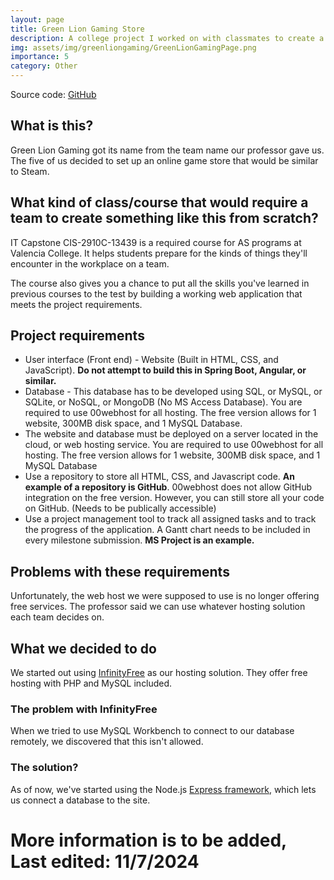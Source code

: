 ```yaml
---
layout: page
title: Green Lion Gaming Store
description: A college project I worked on with classmates to create a web app from bottom up with a database.
img: assets/img/greenliongaming/GreenLionGamingPage.png
importance: 5
category: Other
---
```


Source code: [GitHub](https://github.com/Green-Lion-Gaming/GreenLionGamingWebsite)

## What is this?

Green Lion Gaming got its name from the team name our professor gave us. The five of us decided to set up an online game store that would be similar to Steam.

## What kind of class/course that would require a team to create something like this from scratch?

IT Capstone CIS-2910C-13439 is a required course for AS programs at Valencia College. It helps students prepare for the kinds of things they'll encounter in the workplace on a team.

The course also gives you a chance to put all the skills you've learned in previous courses to the test by building a working web application that meets the project requirements.

## Project requirements

- User interface (Front end) - Website (Built in HTML, CSS, and JavaScript). **Do not attempt to build this in Spring Boot, Angular, or similar.**
- Database - This database has to be developed using SQL, or MySQL, or SQLite, or NoSQL, or MongoDB (No MS Access Database).  You are required to use 00webhost for all hosting.  The free version allows for 1 website, 300MB disk space, and 1 MySQL Database.
- The website and database must be deployed on a server located in the cloud, or web hosting service.  You are required to use 00webhost for all hosting.  The free version allows for 1 website, 300MB disk space, and 1 MySQL Database
- Use a repository to store all HTML, CSS, and Javascript code.  **An example of a repository is GitHub**.  00webhost does not allow GitHub integration on the free version.  However, you can still store all your code on GitHub. (Needs to be publically accessible)
- Use a project management tool to track all assigned tasks and to track the progress of the application. A Gantt chart needs to be included in every milestone submission. **MS Project is an example.**

## Problems with these requirements

Unfortunately, the web host we were supposed to use is no longer offering free services. The professor said we can use whatever hosting solution each team decides on.

## What we decided to do

We started out using [InfinityFree](https://www.infinityfree.com/) as our hosting solution. They offer free hosting with PHP and MySQL included.

### The problem with InfinityFree

When we tried to use MySQL Workbench to connect to our database remotely, we discovered that this isn't allowed.

### The solution?

As of now, we've started using the Node.js [Express framework](https://expressjs.com/), which lets us connect a database to the site.

# More information is to be added, Last edited: 11/7/2024 